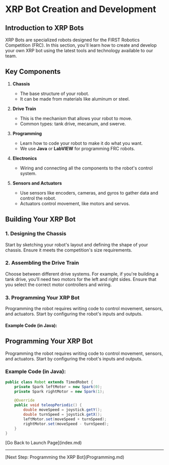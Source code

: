 # XRP Bot Creation and Development

## Introduction to XRP Bots

XRP Bots are specialized robots designed for the FIRST Robotics Competition (FRC). In this section, you'll learn how to create and develop your own XRP bot using the latest tools and technology available to our team.

## Key Components

1. **Chassis**
   - The base structure of your robot.
   - It can be made from materials like aluminum or steel.

2. **Drive Train**
   - This is the mechanism that allows your robot to move.
   - Common types: tank drive, mecanum, and swerve.

3. **Programming**
   - Learn how to code your robot to make it do what you want.
   - We use **Java** or **LabVIEW** for programming FRC robots.

4. **Electronics**
   - Wiring and connecting all the components to the robot's control system.

5. **Sensors and Actuators**
   - Use sensors like encoders, cameras, and gyros to gather data and control the robot.
   - Actuators control movement, like motors and servos.

## Building Your XRP Bot

### 1. Designing the Chassis

Start by sketching your robot's layout and defining the shape of your chassis. Ensure it meets the competition's size requirements.

### 2. Assembling the Drive Train

Choose between different drive systems. For example, if you're building a tank drive, you’ll need two motors for the left and right sides. Ensure that you select the correct motor controllers and wiring.

### 3. Programming Your XRP Bot

Programming the robot requires writing code to control movement, sensors, and actuators. Start by configuring the robot's inputs and outputs.

#### Example Code (in Java):
## Programming Your XRP Bot

Programming the robot requires writing code to control movement, sensors, and actuators. Start by configuring the robot's inputs and outputs.

### Example Code (in Java):

```java
public class Robot extends TimedRobot {
    private Spark leftMotor = new Spark(0);
    private Spark rightMotor = new Spark(1);

    @Override
    public void teleopPeriodic() {
        double moveSpeed = joystick.getY();
        double turnSpeed = joystick.getX();
        leftMotor.set(moveSpeed + turnSpeed);
        rightMotor.set(moveSpeed - turnSpeed);
    }
}
```

<!-- Go Back Button -->
<div class="custom-button">
  [Go Back to Launch Page](index.md)
</div>

---

<!-- Next Page Button -->
<div class="custom-button">
  [Next Step: Programming the XRP Bot](Programming.md)
</div>